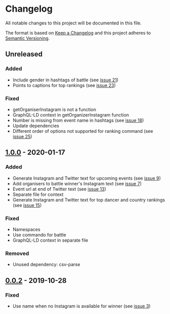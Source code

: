 # Changelog

All notable changes to this project will be documented in this file.

The format is based on [Keep a Changelog](http://keepachangelog.com/en/1.0.0/)
and this project adheres to [Semantic Versioning](http://semver.org/spec/v2.0.0.html).

## Unreleased

### Added
- Include gender in hashtags of battle (see [issue 21](https://github.com/dancehall-battle/social-media-text-generator/issues/21))
- Points to captions for top rankings (see [issue 23](https://github.com/dancehall-battle/social-media-text-generator/issues/23))

### Fixed
- getOrganiserInstagram is not a function
- GraphQL-LD context in getOrganizerInstagram function
- Number is missing from event name in hashtags (see [issue 18](https://github.com/dancehall-battle/social-media-text-generator/issues/18))
- Update dependencies
- Different order of options not supported for ranking command (see [issue 25](https://github.com/dancehall-battle/social-media-text-generator/issues/25))

## [1.0.0] - 2020-01-17

### Added
- Generate Instagram and Twitter text for upcoming events (see [issue 9](https://github.com/dancehall-battle/social-media-text-generator/issues/9))
- Add organisers to battle winner's Instagram text (see [issue 7](https://github.com/dancehall-battle/social-media-text-generator/issues/7))
- Event url at end of Twitter text (see [issue 13](https://github.com/dancehall-battle/social-media-text-generator/issues/13))
- Separate file for context
- Generate Instagram and Twitter text for top dancer and country rankings (see [issue 15](https://github.com/dancehall-battle/social-media-text-generator/issues/15))

### Fixed
- Namespaces
- Use commando for battle
- GraphQL-LD context in separate file

### Removed
- Unused dependency: csv-parse

## [0.0.2] - 2019-10-28

### Fixed
- Use name when no Instagram is available for winner (see [issue 3](https://github.com/dancehall-battle/social-media-text-generator/issues/3))

[1.0.0]: https://github.com/dancehall-battle/social-media-text-generator/compare/v0.0.2...v1.0.0
[0.0.2]: https://github.com/dancehall-battle/social-media-text-generator/compare/v0.0.1...v0.0.2
